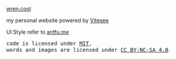 [wren.cool](https://wren.cool)

my personal website powered by [Vitesee](https://github.com/antfu/vitesse)

UI Style refer to [antfu.me](https://antfu.me/)

<samp>code is licensed under <a href='./LICENSE'>MIT</a>,<br> words and images are licensed under <a href='https://creativecommons.org/licenses/by-nc-sa/4.0/'>CC BY-NC-SA 4.0</a></samp>.
